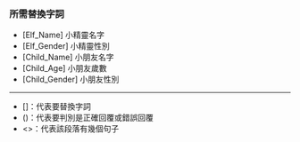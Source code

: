 ### 所需替換字詞

* [Elf_Name] 小精靈名字
* [Elf_Gender] 小精靈性別
* [Child_Name] 小朋友名字
* [Child_Age] 小朋友歲數
* [Child_Gender] 小朋友性別
---
* []：代表要替換字詞
* ()：代表要判別是正確回覆或錯誤回覆
* <>：代表該段落有幾個句子
